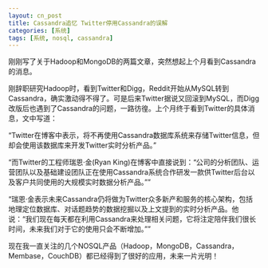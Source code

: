 ```yaml
---
layout: cn_post
title: Cassandra追忆 Twitter停用Cassandra的误解
categories: [系统]
tags: [系统, nosql, cassandra]
---
```


刚刚写了关于Hadoop和MongoDB的两篇文章，突然想起上个月看到Cassandra的消息。

刚辞职研究Hadoop时，看到Twitter和Digg，Reddit开始从MySQL转到Cassandra，确实激动得不得了。可是后来Twitter据说又回滚到MySQL，而Digg改版后也遇到了Cassandra的问题，一路彷徨。上个月终于看到Twitter的具体消息，文中写道：

“Twitter在博客中表示，将不再使用Cassandra数据库系统来存储Twitter信息，但却会使用该数据库来开发Twitter实时分析产品。”

“而Twitter的工程师瑞恩·金(Ryan King)在博客中直接说到：“公司的分析团队、运营团队以及基础建设团队正在使用Cassandra系统合作研发一款供Twitter后台以及客户共同使用的大规模实时数据分析产品。””

“瑞恩·金表示未来Cassandra仍将做为Twitter众多新产和服务的核心架构，包括地理定位数据库、对话题趋势的数据挖掘以及上文提到的实时分析产品。他说：“我们现在每天都在利用Cassandra来处理相关问题，它将注定陪伴我们很长时间，未来我们对于它的使用只会不断增加。””

现在我一直关注的几个NOSQL产品（Hadoop，MongoDB，Cassandra，Membase，CouchDB）都已经得到了很好的应用，未来一片光明！


